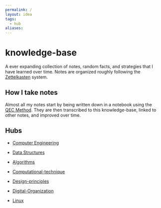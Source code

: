```yaml
---
permalink: /
layout: idea
tags:
  - hub
aliases:
---
```


# knowledge-base

A ever expanding collection of notes, random facts, and strategies that I have
learned over time. Notes are organized roughly following the
[Zettelkasten](https://en.wikipedia.org/wiki/Zettelkasten) system.

## How I take notes

Almost all my notes start by being written down in a notebook using the
[QEC Method](/permanent-notes/QEC-Method-of-Note-Taking). They are then
transcribed to this knowledge-base, linked to other notes, and improved over
time.

## Hubs

- [Computer Engineering](/computer-engineering)
- [Data Structures](/data-structures)
- [Algorithms](/algorithms)


- [Computational-technique](permanent-notes/Computational-technique.md)
- [Design-principles](permanent-notes/Design-principles.md)
- [Digital-Organization](permanent-notes/Digital-Organization.md)
- [Linux](permanent-notes/Linux.md)
